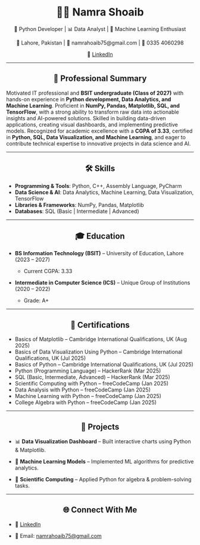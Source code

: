 <h1 align="center">👩‍💻 Namra Shoaib</h1>  
<p align="center">🚀 Python Developer | 📊 Data Analyst | 🤖 Machine Learning Enthusiast</p>  

<p align="center">📍 Lahore, Pakistan | 📧 namrahoaib75@gmail.com | 📱 0335 4060298</p>  
<p align="center">🔗 <a href="https://www.linkedin.com/in/namra-shoaib-188503345">LinkedIn</a> 

---

<h2 align="center">💼 Professional Summary</h2>  

Motivated IT professional and **BSIT undergraduate (Class of 2027)** with hands-on experience in **Python development, Data Analytics, and Machine Learning**. Proficient in **NumPy, Pandas, Matplotlib, SQL, and TensorFlow**, with a strong ability to transform raw data into actionable insights and AI-powered solutions. Skilled in building data-driven applications, creating visual dashboards, and implementing predictive models. Recognized for academic excellence with a **CGPA of 3.33**, certified in **Python, SQL, Data Visualization, and Machine Learning**, and eager to contribute technical expertise to innovative projects in data science and AI.  

---

<h2 align="center">🛠 Skills</h2>  

- **Programming & Tools**: Python, C++, Assembly Language, PyCharm  
- **Data Science & AI**: Data Analytics, Machine Learning, Data Visualization, TensorFlow  
- **Libraries & Frameworks**: NumPy, Pandas, Matplotlib  
- **Databases**: SQL (Basic | Intermediate | Advanced)  

---

<h2 align="center">🎓 Education</h2>  

- **BS Information Technology (BSIT)** – University of Education, Lahore (2023 – 2027)  
  - Current CGPA: 3.33  

- **Intermediate in Computer Science (ICS)** – Unique Group of Institutions (2020 – 2022)  
  - Grade: A+  

---

<h2 align="center">📜 Certifications</h2>  

- Basics of Matplotlib – Cambridge International Qualifications, UK (Aug 2025)  
- Basics of Data Visualization Using Python – Cambridge International Qualifications, UK (Jul 2025)  
- Basics of Python – Cambridge International Qualifications, UK (Jul 2025)  
- Python (Programming Language) – HackerRank (Mar 2025)  
- SQL (Basic, Intermediate, Advanced) – HackerRank (Mar 2025)  
- Scientific Computing with Python – freeCodeCamp (Jan 2025)  
- Data Analysis with Python – freeCodeCamp (Jan 2025)  
- Machine Learning with Python – freeCodeCamp (Jan 2025)  
- College Algebra with Python – freeCodeCamp (Jan 2025)  

---

<h2 align="center">🚀 Projects</h2>  

- 📊 **Data Visualization Dashboard** – Built interactive charts using Python & Matplotlib.  

- 🤖 **Machine Learning Models** – Implemented ML algorithms for predictive analytics.  

- 📂 **Scientific Computing** – Applied Python for algebra & problem-solving tasks.  

---

<h2 align="center">🌐 Connect With Me</h2>  

- 💼 [LinkedIn](https://www.linkedin.com/in/namra-shoaib-188503345)  

- 📧 Email: namrahoaib75@gmail.com  
